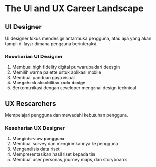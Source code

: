 # The UI and UX Career Landscape

## UI Designer
Ui designer fokus mendesign antarmuka pengguna, atau apa yang akan tampil di layar dimana pengguna berinteraksi. 

### Keseharian UI Designer
1. Membuat high fidelity digital purwarupa dari deesgin
2. Memilih warna palette untuk aplikasi mobile
3. Membuat panduan gaya visual 
4. Mengcheck aksebilitas pada design
5. Berkomunikasi dengan developer mengenai design technical

## UX Researchers
Mempelajari pengguna dan mewadahi kebutuhan pengguna. 

### Keseharian UX Designer
1. Menginterview pengguna
2. Membuat survey dan mengirimkannya ke pengguna
3. Menganalisis data riset
4. Mempresentasikan hasil riset kepada tim
5. Membuat user personas, journey maps, dan storyboards

